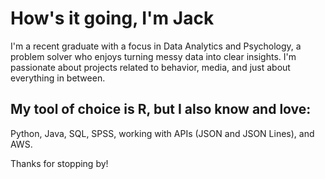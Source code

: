 # How's it going, I'm Jack

I'm a recent graduate with a focus in Data Analytics and Psychology, a problem solver who enjoys turning messy data into clear insights. I'm passionate about projects related to behavior, media, and just about everything in between.

## My tool of choice is R, but I also know and love:
Python, Java, SQL, SPSS, working with APIs (JSON and JSON Lines), and AWS.

Thanks for stopping by!
